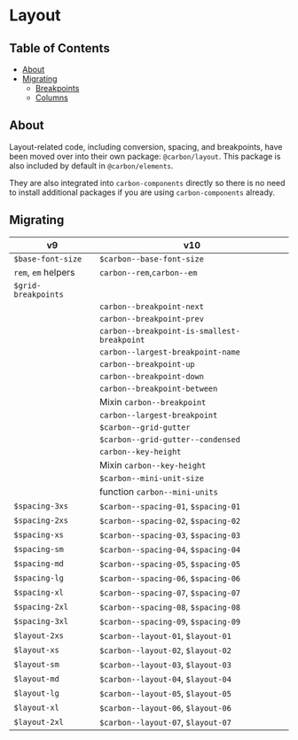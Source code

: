 # Layout

<!-- prettier-ignore-start -->
<!-- START doctoc generated TOC please keep comment here to allow auto update -->
<!-- DON'T EDIT THIS SECTION, INSTEAD RE-RUN doctoc TO UPDATE -->
## Table of Contents

- [About](#about)
- [Migrating](#migrating)
  - [Breakpoints](#breakpoints)
  - [Columns](#columns)

<!-- END doctoc generated TOC please keep comment here to allow auto update -->
<!-- prettier-ignore-end -->

## About

Layout-related code, including conversion, spacing, and breakpoints, have been
moved over into their own package: `@carbon/layout`. This package is also
included by default in `@carbon/elements`.

They are also integrated into `carbon-components` directly so there is no need to
install additional packages if you are using `carbon-components` already.

## Migrating

| v9                  | v10                                         |
| ------------------- | ------------------------------------------- |
| `$base-font-size`   | `$carbon--base-font-size`                   |
| `rem`, `em` helpers | `carbon--rem`,`carbon--em`                  |
| `$grid-breakpoints` |                                             |
|                     | `carbon--breakpoint-next`                   |
|                     | `carbon--breakpoint-prev`                   |
|                     | `carbon--breakpoint-is-smallest-breakpoint` |
|                     | `carbon--largest-breakpoint-name`           |
|                     | `carbon--breakpoint-up`                     |
|                     | `carbon--breakpoint-down`                   |
|                     | `carbon--breakpoint-between`                |
|                     | Mixin `carbon--breakpoint`                  |
|                     | `carbon--largest-breakpoint`                |
|                     | `$carbon--grid-gutter`                      |
|                     | `$carbon--grid-gutter--condensed`           |
|                     | `carbon--key-height`                        |
|                     | Mixin `carbon--key-height`                  |
|                     | `$carbon--mini-unit-size`                   |
|                     | function `carbon--mini-units`               |
| `$spacing-3xs`      | `$carbon--spacing-01`, `$spacing-01`        |
| `$spacing-2xs`      | `$carbon--spacing-02`, `$spacing-02`        |
| `$spacing-xs`       | `$carbon--spacing-03`, `$spacing-03`        |
| `$spacing-sm`       | `$carbon--spacing-04`, `$spacing-04`        |
| `$spacing-md`       | `$carbon--spacing-05`, `$spacing-05`        |
| `$spacing-lg`       | `$carbon--spacing-06`, `$spacing-06`        |
| `$spacing-xl`       | `$carbon--spacing-07`, `$spacing-07`        |
| `$spacing-2xl`      | `$carbon--spacing-08`, `$spacing-08`        |
| `$spacing-3xl`      | `$carbon--spacing-09`, `$spacing-09`        |
| `$layout-2xs`       | `$carbon--layout-01`, `$layout-01`          |
| `$layout-xs`        | `$carbon--layout-02`, `$layout-02`          |
| `$layout-sm`        | `$carbon--layout-03`, `$layout-03`          |
| `$layout-md`        | `$carbon--layout-04`, `$layout-04`          |
| `$layout-lg`        | `$carbon--layout-05`, `$layout-05`          |
| `$layout-xl`        | `$carbon--layout-06`, `$layout-06`          |
| `$layout-2xl`       | `$carbon--layout-07`, `$layout-07`          |
